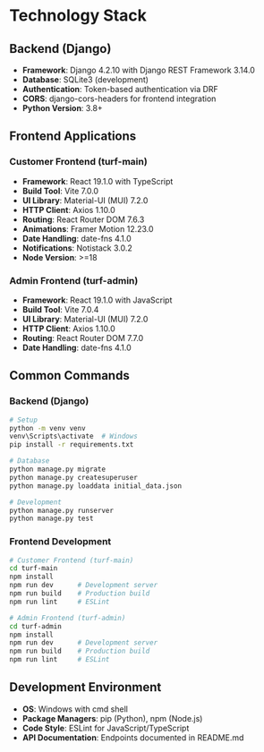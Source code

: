 # Technology Stack

## Backend (Django)
- **Framework**: Django 4.2.10 with Django REST Framework 3.14.0
- **Database**: SQLite3 (development)
- **Authentication**: Token-based authentication via DRF
- **CORS**: django-cors-headers for frontend integration
- **Python Version**: 3.8+

## Frontend Applications

### Customer Frontend (turf-main)
- **Framework**: React 19.1.0 with TypeScript
- **Build Tool**: Vite 7.0.0
- **UI Library**: Material-UI (MUI) 7.2.0
- **HTTP Client**: Axios 1.10.0
- **Routing**: React Router DOM 7.6.3
- **Animations**: Framer Motion 12.23.0
- **Date Handling**: date-fns 4.1.0
- **Notifications**: Notistack 3.0.2
- **Node Version**: >=18

### Admin Frontend (turf-admin)
- **Framework**: React 19.1.0 with JavaScript
- **Build Tool**: Vite 7.0.4
- **UI Library**: Material-UI (MUI) 7.2.0
- **HTTP Client**: Axios 1.10.0
- **Routing**: React Router DOM 7.7.0
- **Date Handling**: date-fns 4.1.0

## Common Commands

### Backend (Django)
```bash
# Setup
python -m venv venv
venv\Scripts\activate  # Windows
pip install -r requirements.txt

# Database
python manage.py migrate
python manage.py createsuperuser
python manage.py loaddata initial_data.json

# Development
python manage.py runserver
python manage.py test
```

### Frontend Development
```bash
# Customer Frontend (turf-main)
cd turf-main
npm install
npm run dev      # Development server
npm run build    # Production build
npm run lint     # ESLint

# Admin Frontend (turf-admin)
cd turf-admin
npm install
npm run dev      # Development server
npm run build    # Production build
npm run lint     # ESLint
```

## Development Environment
- **OS**: Windows with cmd shell
- **Package Managers**: pip (Python), npm (Node.js)
- **Code Style**: ESLint for JavaScript/TypeScript
- **API Documentation**: Endpoints documented in README.md